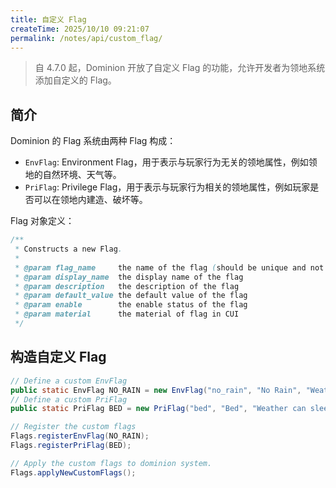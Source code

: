 ```yaml
---
title: 自定义 Flag
createTime: 2025/10/10 09:21:07
permalink: /notes/api/custom_flag/
---
```


> 自 4.7.0 起，Dominion 开放了自定义 Flag 的功能，允许开发者为领地系统添加自定义的 Flag。

## 简介

Dominion 的 Flag 系统由两种 Flag 构成：
- `EnvFlag`: Environment Flag，用于表示与玩家行为无关的领地属性，例如领地的自然环境、天气等。
- `PriFlag`: Privilege Flag，用于表示与玩家行为相关的领地属性，例如玩家是否可以在领地内建造、破坏等。

Flag 对象定义：
```java
/**
 * Constructs a new Flag.
 *
 * @param flag_name     the name of the flag (should be unique and not contain spaces)
 * @param display_name  the display name of the flag
 * @param description   the description of the flag
 * @param default_value the default value of the flag
 * @param enable        the enable status of the flag
 * @param material      the material of flag in CUI
 */
```

## 构造自定义 Flag


```java
// Define a custom EnvFlag
public static EnvFlag NO_RAIN = new EnvFlag("no_rain", "No Rain", "Weather does not change to rain in this dominion.", false, true, Material.SUNFLOWER);
// Define a custom PriFlag
public static PriFlag BED = new PriFlag("bed", "Bed", "Weather can sleep in bed (set spawn point).", false, true, Material.RED_BED);

// Register the custom flags
Flags.registerEnvFlag(NO_RAIN);
Flags.registerPriFlag(BED);

// Apply the custom flags to dominion system.
Flags.applyNewCustomFlags();
```
